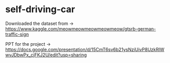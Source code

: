 # self-driving-car

Downloaded the dataset from -> https://www.kaggle.com/meowmeowmeowmeowmeow/gtsrb-german-traffic-sign

PPT for the project -> https://docs.google.com/presentation/d/15CmT6sv6b21ysNziUivP8UzkRlWwvJDbwPx_cjFKJ2U/edit?usp=sharing
